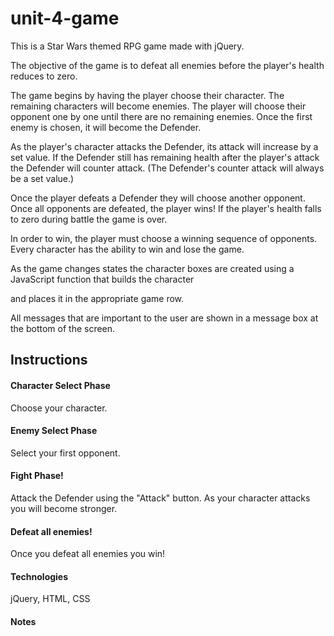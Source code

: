 # unit-4-game

This is a Star Wars themed RPG game made with jQuery.

The objective of the game is to defeat all enemies before the player's health reduces to zero.

The game begins by having the player choose their character. The remaining characters will become enemies. The player will choose their opponent one by one until there are no remaining enemies. Once the first enemy is chosen, it will become the Defender.

As the player's character attacks the Defender, its attack will increase by a set value. If the Defender still has remaining health after the player's attack the Defender will counter attack. (The Defender's counter attack will always be a set value.)

Once the player defeats a Defender they will choose another opponent. Once all opponents are defeated, the player wins! If the player's health falls to zero during battle the game is over.

In order to win, the player must choose a winning sequence of opponents. Every character has the ability to win and lose the game.

As the game changes states the character boxes are created using a JavaScript function that builds the character <div> and places it in the appropriate game row.

All messages that are important to the user are shown in a message box at the bottom of the screen.

## Instructions

#### Character Select Phase
Choose your character.

#### Enemy Select Phase
Select your first opponent.

#### Fight Phase!
Attack the Defender using the "Attack" button. As your character attacks you will become stronger.

#### Defeat all enemies!
Once you defeat all enemies you win!

#### Technologies

jQuery, HTML, CSS

#### Notes